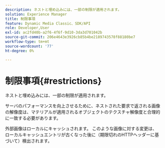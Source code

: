 ```yaml
---
description: ネストと埋め込みには、一部の制限が適用されます。
solution: Experience Manager
title: 制限事項
feature: Dynamic Media Classic、SDK/API
role: Developer,User
exl-id: ac2fd40b-a2f6-4f6f-9d10-3da3d701042b
source-git-commit: 206e4643e3926cb85b4be2189743578f88180be7
workflow-type: tm+mt
source-wordcount: '77'
ht-degree: 0%

---
```


# 制限事項{#restrictions}

ネストと埋め込みには、一部の制限が適用されます。

サーバのパフォーマンスを向上させるために、ネストされた要求で返される画像の解像度は、マテリアルが適用されるオブジェクトのテクスチャ解像度と合理的に一致する必要があります。

外部画像はローカルにキャッシュされます。 このような画像に対する変更は、ローカルキャッシュエントリが古くなった後に（期限切れのHTTPヘッダーに基づいて）検出されます。
